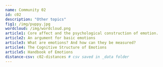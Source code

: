 ```yaml
---
name: Community 02
id: c02
description: "Other topics"
fig1: /img/puppy.jpg
wordcloud: /img/wordcloud.png
article1: Core affect and the psychological construction of emotion.
article2: An argument for basic emotions
article3: What are emotions? And how can they be measured?
article4: The Cognitive Structure of Emotions
article5: Handbook of Emotions
distance-csv: c02-distances # csv saved in _data folder
---
```


